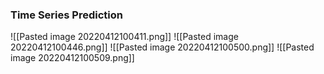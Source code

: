 ### Time Series Prediction
![[Pasted image 20220412100411.png]]
![[Pasted image 20220412100446.png]]
![[Pasted image 20220412100500.png]]
![[Pasted image 20220412100509.png]]
